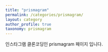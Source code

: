 ```yaml
---
title: "prismagram"
permalink: /categories/prismagram/
layout: category
author_profile: true
taxonomy: prismagram
---
```


인스타그램 클론코딩인 prismagram 페이지 입니다.